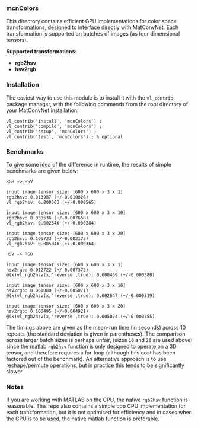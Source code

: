 ### mcnColors

This directory contains efficient GPU implementations for color space transformations, designed to interface directly with MatConvNet. Each transformation is supported on batches of images (as four dimensional tensors).  

**Supported transformations**:

* **rgb2hsv**
* **hsv2rgb**

### Installation

The easiest way to use this module is to install it with the `vl_contrib` package manager, with the following commands from the root directory of your MatConvNet installation:

```
vl_contrib('install', 'mcnColors') ;
vl_contrib('compile', 'mcnColors') ;
vl_contrib('setup', 'mcnColors') ;
vl_contrib('test', 'mcnColors') ; % optional
```

### Benchmarks

To give some idea of the difference in runtime, the results of simple benchmarks are given below:

```
RGB -> HSV

input image tensor size: [600 x 600 x 3 x 1]
rgb2hsv: 0.013987 (+/-0.010826)
vl_rgb2hsv: 0.000563 (+/-0.000565)

input image tensor size: [600 x 600 x 3 x 10]
rgb2hsv: 0.058536 (+/-0.007658)
vl_rgb2hsv: 0.002646 (+/-0.000284)

input image tensor size: [600 x 600 x 3 x 20]
rgb2hsv: 0.106723 (+/-0.002173)
vl_rgb2hsv: 0.005040 (+/-0.000364)

HSV -> RGB

input image tensor size: [600 x 600 x 3 x 1]
hsv2rgb: 0.012722 (+/-0.007372)
@(x)vl_rgb2hsv(x,'reverse',true): 0.000469 (+/-0.000380)

input image tensor size: [600 x 600 x 3 x 10]
hsv2rgb: 0.061080 (+/-0.005071)
@(x)vl_rgb2hsv(x,'reverse',true): 0.002647 (+/-0.000319)

input image tensor size: [600 x 600 x 3 x 20]
hsv2rgb: 0.100495 (+/-0.004921)
@(x)vl_rgb2hsv(x,'reverse',true): 0.005024 (+/-0.000355)

```

The timings above are given as the mean-run time (in seconds) across 10 repeats (the standard deviation is given in parentheses).  The comparison across larger batch sizes is perhaps unfair, (sizes `10` and `20` are used above) since the matlab `rgb2hsv` function is only designed to operate on a 3D tensor, and therefore requires a for-loop (although this cost has been factored out of the benchmark). An alternative approach is to use reshape/permute operations, but in practice this tends to be significantly slower.

### Notes

If you are working with MATLAB on the CPU, the native `rgb2hsv` function is reasonable.  This repo also contains a simple cpp CPU implementation for each transformation, but it is not optimised for efficiency and in cases when the CPU is to be used, the native matlab function is preferable. 
